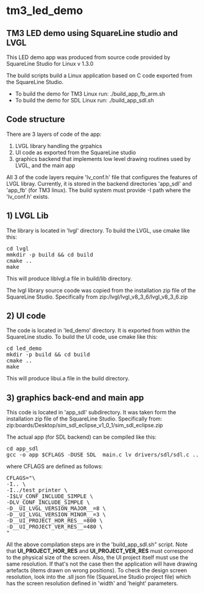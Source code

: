 # tm3_led_demo
TM3 LED demo using SquareLine studio and LVGL
-----------------
This LED demo app was produced from source code provided by SquareLine Studio for Linux v 1.3.0

The build scripts build a Linux application based on C code exported from the SquareLine Studio.

  * To build the demo for TM3 Linux run: ./build_app_fb_arm.sh
  * To build the demo for SDL Linux run: ./build_app_sdl.sh

Code structure
---------------
There are 3 layers of code of the app:

1) LVGL library handling the grpahics
2) UI code as exported from the SquareLine studio
3) graphics backend that implements low level drawing routines used by LVGL, and the main app

All 3 of the code layers require 'lv_conf.h' file that configures the features of LVGL libray.
Currently, it is stored in the backend directories 'app_sdl' and 'app_fb' (for TM3 linux).
The build system must provide -I path where the 'lv_conf.h' exists.


**1) LVGL Lib**
------------
The library is located in 'lvgl' directory. To build the LVGL, use cmake like this:
<pre>
cd lvgl
mmkdir -p build && cd build
cmake ..
make
</pre>

This will produce liblvgl.a file in build/lib directory.

The lvgl library source coode was copied from the installation zip file
of the SquareLine Studio. Specifically from zip:/lvgl/lvgl_v8_3_6/lvgl_v8_3_6.zip


**2) UI code**
----------
The code is located in 'led_demo' directory. It is exported from within the SquareLine studio.
To build the UI code, use cmake like this:
<pre>
cd led_demo
mkdir -p build && cd build
cmake ..
make
</pre>

This will produce libui.a file in the build directory.

**3) graphics back-end and main app**
---------------------------------
This code is located in 'app_sdl' subdirectory. It was taken form the 
installation zip file of the SquareLine Studio. Specifically from:
zip:boards/Desktop/sim_sdl_eclipse_v1_0_1/sim_sdl_eclipse.zip

The actual app (for SDL backend) can be compiled like this:
<pre>
cd app_sdl
gcc -o app $CFLAGS -DUSE_SDL  main.c lv_drivers/sdl/sdl.c ../led_demo/build/libui.a ../lvgl/build/lib/libvgl.a -lSDL2
</pre>

where CFLAGS are defined as follows:
<pre>
CFLAGS="\
-I.. \
-I../test_printer \
-I$LV_CONF_INCLUDE_SIMPLE \
-DLV_CONF_INCLUDE_SIMPLE \
-D__UI_LVGL_VERSION_MAJOR__=8 \
-D__UI_LVGL_VERSION_MINOR__=3 \
-D__UI_PROJECT_HOR_RES__=800 \
-D__UI_PROJECT_VER_RES__=480 \
"
</pre>

All the above compilation steps are in the 'build_app_sdl.sh" script.
Note that __UI_PROJECT_HOR_RES__ and __UI_PROJECT_VER_RES__ must
correspond to the physical size of the screen. Also, the UI project itself
must use the same resolution. If that's not the case then
the application will have drawing artefacts (items drawn on wrong positions).
To check the design screen resolution, look into the <project>.sll json 
file (SquareLine Studio project file) which has the screen resolution defined
in 'width' and 'height' parameters.



